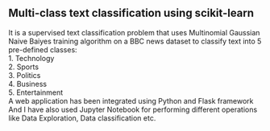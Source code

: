 <h2> Multi-class text classification using scikit-learn </h2>
It is a supervised text classification problem that uses Multinomial Gaussian Naive Baiyes training algorithm on a BBC news dataset to classify text into 5 pre-defined classes:</br>
1. Technology </br>
2. Sports </br>
3. Politics </br>
4. Business </br>
5. Entertainment </br>
A web application has been integrated using Python and Flask framework</br>
And I have also used Jupyter Notebook for performing different operations like Data Exploration, Data classification etc.
